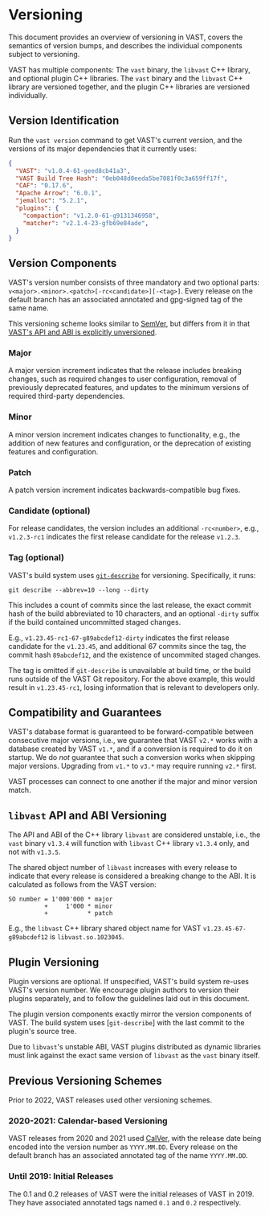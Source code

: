 # Versioning

This document provides an overview of versioning in VAST, covers the semantics
of version bumps, and describes the individual components subject to versioning.

VAST has multiple components: The `vast` binary, the `libvast` C++ library, and
optional plugin C++ libraries. The `vast` binary and the `libvast` C++ library
are versioned together, and the plugin C++ libraries are versioned individually.

## Version Identification

Run the `vast version` command to get VAST's current version, and the versions
of its major dependencies that it currently uses:

```json
{
  "VAST": "v1.0.4-61-geed8cb41a3",
  "VAST Build Tree Hash": "0eb048d0eeda5be7081f0c3a659ff17f",
  "CAF": "0.17.6",
  "Apache Arrow": "6.0.1",
  "jemalloc": "5.2.1",
  "plugins": {
    "compaction": "v1.2.0-61-g9131346958",
    "matcher": "v2.1.4-23-gfb69e84ade",
  }
}
```

## Version Components

VAST's version number consists of three mandatory and two optional parts:
`v<major>.<minor>.<patch>[-rc<candidate>][-<tag>]`. Every release on the default
branch has an associated annotated and gpg-signed tag of the same name.

This versioning scheme looks similar to [SemVer][semver], but differs from it in
that [VAST's API and ABI is explicitly unversioned][api-and-abi-versioning].

[semver]: https://semver.org
[api-and-abi-versioning]: #libvast-api-and-abi-versioning

### Major

A major version increment indicates that the release includes breaking changes,
such as required changes to user configuration, removal of previously deprecated
features, and updates to the minimum versions of required third-party
dependencies.

### Minor

A minor version increment indicates changes to functionality, e.g., the addition
of new features and configuration, or the deprecation of existing features and
configuration.

### Patch

A patch version increment indicates backwards-compatible bug fixes.

### Candidate (optional)

For release candidates, the version includes an additional `-rc<number>`, e.g.,
`v1.2.3-rc1` indicates the first release candidate for the release `v1.2.3`.

### Tag (optional)

VAST's build system uses [`git-describe`][git-describe] for versioning.
Specifically, it runs:

```
git describe --abbrev=10 --long --dirty
```

This includes a count of commits since the last release, the exact commit hash
of the build abbreviated to 10 characters, and an optional `-dirty` suffix if
the build contained uncommitted staged changes.

E.g., `v1.23.45-rc1-67-g89abcdef12-dirty` indicates the first release candidate
for the `v1.23.45`, and additional 67 commits since the tag, the commit hash
`89abcdef12`, and the existence of uncommited staged changes.

The tag is omitted if `git-describe` is unavailable at build time, or the build
runs outside of the VAST Git repository. For the above example, this would
result in `v1.23.45-rc1`, losing information that is relevant to developers
only.

[git-describe]: https://git-scm.com/docs/git-describe

## Compatibility and Guarantees

VAST's database format is guaranteed to be forward-compatible between
consecutive major versions, i.e., we guarantee that VAST `v2.*` works with a
database created by VAST `v1.*`, and if a conversion is required to do it on
startup. We do _not_ guarantee that such a conversion works when skipping major
versions. Upgrading from `v1.*` to `v3.*` may require running `v2.*` first.

VAST processes can connect to one another if the major and minor version match.

## `libvast` API and ABI Versioning

The API and ABI of the C++ library `libvast` are considered unstable, i.e., the
`vast` binary `v1.3.4` will function with `libvast` C++ library `v1.3.4` only,
and not with `v1.3.5`.

The shared object number of `libvast` increases with every release to indicate
that every release is considered a breaking change to the ABI. It is calculated
as follows from the VAST version:

```
SO number = 1'000'000 * major
          +     1'000 * minor
          +           * patch
```

E.g., the `libvast` C++ library shared object name for VAST
`v1.23.45-67-g89abcdef12` is `libvast.so.1023045`.

## Plugin Versioning

Plugin versions are optional. If unspecified, VAST's build system re-uses VAST's
version number. We encourage plugin authors to version their plugins separately,
and to follow the guidelines laid out in this document.

The plugin version components exactly mirror the version components of VAST. The
build system uses [`git-describe`] with the last commit to the plugin's source
tree.

Due to `libvast`'s unstable ABI, VAST plugins distributed as dynamic libraries
must link against the exact same version of `libvast` as the `vast` binary
itself.

## Previous Versioning Schemes

Prior to 2022, VAST releases used other versioning schemes.

### 2020-2021: Calendar-based Versioning

VAST releases from 2020 and 2021 used [CalVer][calver], with the release date
being encoded into the version number as `YYYY.MM.DD`. Every release on the
default branch has an associated annotated tag of the name `YYYY.MM.DD`.

[calver]: https://calver.org

### Until 2019: Initial Releases

The 0.1 and 0.2 releases of VAST were the initial releases of VAST in 2019. They
have associated annotated tags named `0.1` and `0.2` respectively.
